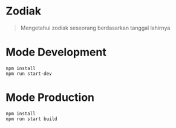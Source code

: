 # Zodiak

> Mengetahui zodiak seseorang berdasarkan tanggal lahirnya

# Mode Development
    npm install
    npm run start-dev

# Mode Production
    npm install
    npm run start build
